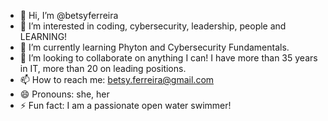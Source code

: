 - 👋 Hi, I’m @betsyferreira
- 👀 I’m interested in coding, cybersecurity, leadership, people and LEARNING!
- 🌱 I’m currently learning Phyton and Cybersecurity Fundamentals.
- 💞️ I’m looking to collaborate on anything I can! I have more than 35 years in IT, more than 20 on leading positions.
- 📫 How to reach me: betsy.ferreira@gmail.com
- 😄 Pronouns: she, her
- ⚡ Fun fact: I am a passionate open water swimmer!

<!---
betsyferreira/betsyferreira is a ✨ special ✨ repository because its `README.md` (this file) appears on your GitHub profile.
You can click the Preview link to take a look at your changes.
--->
